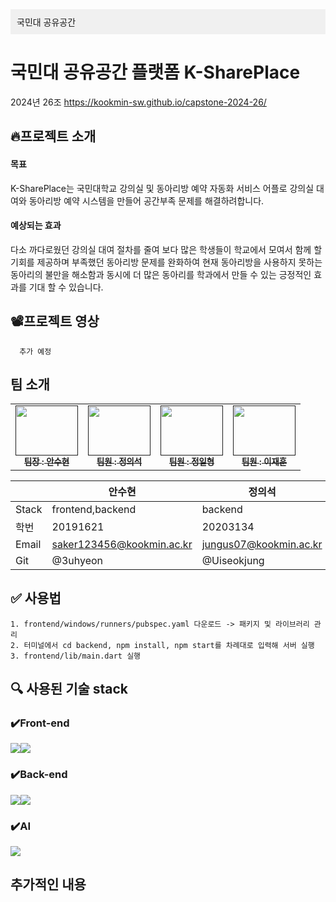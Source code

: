 <div style="background-color: #f0f0f0; padding: 10;">
      국민대 공유공간 
</div>

# 국민대 공유공간 플랫폼 K-SharePlace
2024년 26조 https://kookmin-sw.github.io/capstone-2024-26/


## 🔥프로젝트 소개

#### 목표
K-SharePlace는 국민대학교 강의실 및 동아리방 예약 자동화 서비스 어플로 강의실 대여와 동아리방 예약 시스템을 만들어 공간부족 문제를 해결하려합니다.
#### 예상되는 효과
다소 까다로웠던 강의실 대여 절차를 줄여 보다 많은 학생들이 학교에서 모여서 함께 할 기회를 제공하며 부족했던 동아리방 문제를 완화하여 현재 동아리방을 사용하지 못하는 동아리의 불만을 해소함과 동시에 더 많은 동아리를 학과에서 만들 수 있는 긍정적인 효과를 기대 할 수 있습니다.
## 📽️프로젝트 영상
      추가 예정
## 팀 소개
<table>
  <tbody>
    <tr>
      <td align="center"><a href=""><img src="https://github.com/kookmin-sw/capstone-2024-26/blob/master/read.me_image/%EC%9A%B0%EB%8F%84%ED%99%98.jpg" height="80" width="100px;" alt=""/><br /><sub><b>팀장 : 안수현</b></sub></a><br /></td>
      <td align="center"><a href=""><img src="https://github.com/kookmin-sw/capstone-2024-26/blob/master/read.me_image/%ED%8C%90%EC%8A%A5.jpg" height="80" width="100px;" alt=""/><br /><sub><b>팀원 : 정의석</b></sub></a><br /></td>
      <td align="center"><a href=""><img src="https://github.com/kookmin-sw/capstone-2024-26/blob/master/read.me_image/%EC%B0%A8%EC%9D%80%EC%9A%B0.jpg" height="80" width="100px;" alt=""/><br /><sub><b>팀원 : 정일형</b></sub></a><br /></td>
      <td align="center"><a href=""><img src="https://github.com/kookmin-sw/capstone-2024-26/blob/master/read.me_image/%EC%9D%B4%EC%9E%AC%EC%9A%B1.jpg"height="80"  width="100px;" alt=""/><br /><sub><b>팀원 : 이재훈</b></sub></a><br /></td>
     <tr/>
  </tbody>
</table>


||안수현|정의석|정일형|이재훈|
|---|---|---|---|---|
Stack|frontend,backend|backend|frontend|AI
학번|20191621|20203134|20195303|20213053
Email|saker123456@kookmin.ac.kr|jungus07@kookmin.ac.kr|jungih1017@gmail.com|jhoon5061@gmail.com
Git|@3uhyeon|@Uiseokjung|@JohnJung-1017|@jaehoon222
## ✅ 사용법

    1. frontend/windows/runners/pubspec.yaml 다운로드 -> 패키지 및 라이브러리 관리
    2. 터미널에서 cd backend, npm install, npm start를 차례대로 입력해 서버 실행
    3. frontend/lib/main.dart 실행

    
 ## 🔍 사용된 기술 stack
 
 ### ✔️Front-end
 <img src="https://img.shields.io/badge/flutter-02569B?style=for-the-badge&logo=flutter&logoColor=white"><img src="https://img.shields.io/badge/Dart-0175C2?style=for-the-badge&logo=Dart&logoColor=white">
 
 ### ✔️Back-end
 <img src="https://img.shields.io/badge/node.js-339933?style=for-the-badge&logo=node.js&logoColor=white"><img src="https://img.shields.io/badge/Firebase-FFCA28?style=for-the-badge&logo=Firebase&logoColor=white">

  ### ✔️AI
<img src="https://img.shields.io/badge/Python-3776AB?style=for-the-badge&logo=Python&logoColor=white">
 
 ## 추가적인 내용

        
